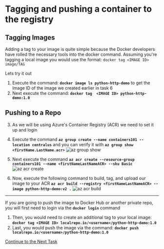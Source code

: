 # Tagging and pushing a container to the registry

## Tagging Images

Adding a tag to your image is quite simple because the Docker developers have rolled the necessary tools into the docker command.
Assuming you're tagging a local image you would use the format: `docker tag <IMAGE ID> image/TAG`

Lets try it out

 1. Execute the command: **`docker image ls python-http-demo`** to get the Image ID of the image we created earlier in task 6
 2. Next execute the command: **`docker tag  <IMAGE ID> python-http-demo:1.0`**

## Pushing to a Repo
 3. As we will be using Azure's Container Registry (ACR) we need to set it up and login
 4. Execute the command **`az group create --name containers101 --location centralus`** and you can verify it with **`az group show <firstName.LastName.acr>`**
![az group show](https://github.com/Burwood/containers101/raw/azure/containers_lab/images/Azure_cli_group_show_posh.png)

 5. Next execute the command **`az acr create --resource-group containers101 --name <firstNameLastNameACR> --sku Basic`**
![az acr create](https://github.com/Burwood/containers101/raw/azure/containers_lab/images/Azure_cli_acr_create_posh.png)

 6. Now, execute the following command to build, tag, and upload our image to your ACR **`az acr build --registry <firstNameLastNameACR> --image python-http-demo:v2 .`**
![az acr build](https://github.com/Burwood/containers101/raw/azure/containers_lab/images/Azure_cli_acr_build_posh.png)

 - - - -

If you are going to push the image to Docker Hub or another private repo, you will first need to login via the **`docker login`** command

  1. Then, you would need to create an additional tag to your local image: **`docker tag <IMAGE ID> localrepo.io/<username>/python-http-demo:1.0`**
  2. Last, you would push the image via the command: **`docker push localrepo.io/<username>/python-http-demo:1.0`**

[Continue to the Next Task](https://github.com/Burwood/containers101/blob/azure/containers_lab/azure/task_11.md)

